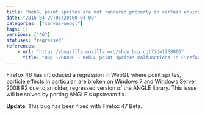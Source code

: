 ```yaml
---
title: "WebGL point sprites are not rendered properly in certain environments"
date: "2016-04-29T05:20:00-04:00"
categories: ["canvas-webgl"]
tags: []
versions: ["46"]
statuses: "regressed"
references:
    - url: "https://bugzilla.mozilla.org/show_bug.cgi?id=1268096"
      title: "Bug 1268096 - WebGL point sprites malfunctions in Firefox 46 on Windows D3D11 ANGLE"
---
```

Firefox 46 has introduced a regression in WebGL where point sprites, particle effects in particular, are broken on Windows 7 and Windows Server 2008 R2 due to an older, regressed version of the ANGLE library. This issue will be solved by porting ANGLE's upstream fix.

**Update**: This bug has been fixed with Firefox 47 Beta.
